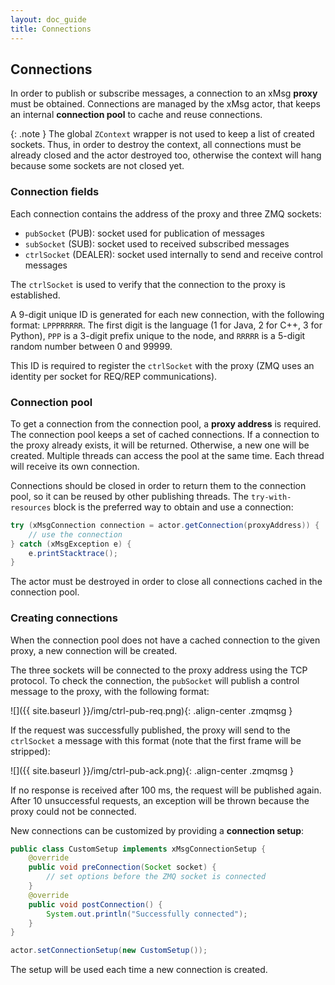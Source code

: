 ```yaml
---
layout: doc_guide
title: Connections
---
```


## Connections

In order to publish or subscribe messages,
a connection to an xMsg **proxy** must be obtained.
Connections are managed by the xMsg actor,
that keeps an internal **connection pool** to cache and reuse connections.

{: .note }
The global `ZContext` wrapper is not used to keep a list of created sockets.
Thus, in order to destroy the context, all connections must be already
closed and the actor destroyed too,
otherwise the context will hang because some sockets are not closed yet.

### Connection fields

Each connection contains the address of the proxy and three ZMQ sockets:

-   `pubSocket` (PUB): socket used for publication of messages
-   `subSocket` (SUB): socket used to received subscribed messages
-   `ctrlSocket` (DEALER): socket used internally to send and receive control messages

The `ctrlSocket` is used to verify that the connection to the proxy is
established.

A 9-digit unique ID is generated for each new connection,
with the following format: `LPPPRRRRR`.
The first digit is the language (1 for Java, 2 for C++, 3 for Python),
`PPP` is a 3-digit prefix unique to the node,
and `RRRRR` is a 5-digit random number between 0 and 99999.

This ID is required to register the `ctrlSocket` with the proxy
(ZMQ uses an identity per socket for REQ/REP communications).

### Connection pool

To get a connection from the connection pool, a **proxy address** is required.
The connection pool keeps a set of cached connections.
If a connection to the proxy already exists, it will be returned.
Otherwise, a new one will be created.
Multiple threads can access the pool at the same time.
Each thread will receive its own connection.

Connections should be closed in order to return them to the connection pool,
so it can be reused by other publishing threads.
The `try-with-resources` block is the preferred way to obtain and use a
connection:

```java
try (xMsgConnection connection = actor.getConnection(proxyAddress)) {
    // use the connection
} catch (xMsgException e) {
    e.printStacktrace();
}
```

The actor must be destroyed in order to close all connections cached in the
connection pool.

### Creating connections

When the connection pool does not have a cached connection to the given proxy,
a new connection will be created.

The three sockets will be connected to the proxy address using the TCP protocol.
To check the connection, the `pubSocket` will publish a control message to the proxy,
with the following format:

![]({{ site.baseurl }}/img/ctrl-pub-req.png){: .align-center .zmqmsg }

If the request was successfully published,
the proxy will send to the `ctrlSocket` a message with this format
(note that the first frame will be stripped):

![]({{ site.baseurl }}/img/ctrl-pub-ack.png){: .align-center .zmqmsg }

If no response is received after 100 ms, the request will be published again.
After 10 unsuccessful requests, an exception will be thrown
because the proxy could not be connected.

New connections can be customized by providing a **connection setup**:

```java
public class CustomSetup implements xMsgConnectionSetup {
    @override
    public void preConnection(Socket socket) {
        // set options before the ZMQ socket is connected
    }
    @override
    public void postConnection() {
        System.out.println("Successfully connected");
    }
}

actor.setConnectionSetup(new CustomSetup());
```

The setup will be used each time a new connection is created.
